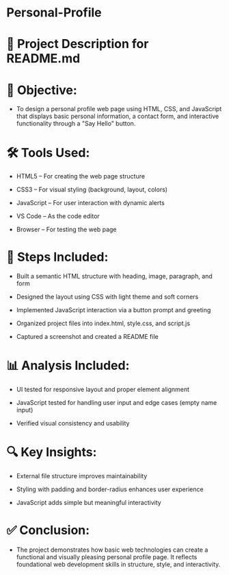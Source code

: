 # Personal-Profile
# 📄 Project Description for README.md
# 🎯 Objective:
- To design a personal profile web page using HTML, CSS, and JavaScript that displays basic personal information, a contact form, and interactive functionality through a "Say Hello" button.

# 🛠️ Tools Used:

- HTML5 – For creating the web page structure

- CSS3 – For visual styling (background, layout, colors)

- JavaScript – For user interaction with dynamic alerts

- VS Code – As the code editor

- Browser – For testing the web page

# 📝 Steps Included:

- Built a semantic HTML structure with heading, image, paragraph, and form

- Designed the layout using CSS with light theme and soft corners

- Implemented JavaScript interaction via a button prompt and greeting

- Organized project files into index.html, style.css, and script.js

- Captured a screenshot and created a README file

# 📊 Analysis Included:

- UI tested for responsive layout and proper element alignment

- JavaScript tested for handling user input and edge cases (empty name input)

- Verified visual consistency and usability

# 🔍 Key Insights:

- External file structure improves maintainability

- Styling with padding and border-radius enhances user experience

- JavaScript adds simple but meaningful interactivity

# ✅ Conclusion:
- The project demonstrates how basic web technologies can create a functional and visually pleasing personal profile page. It reflects foundational web development skills in structure, style, and interactivity.
